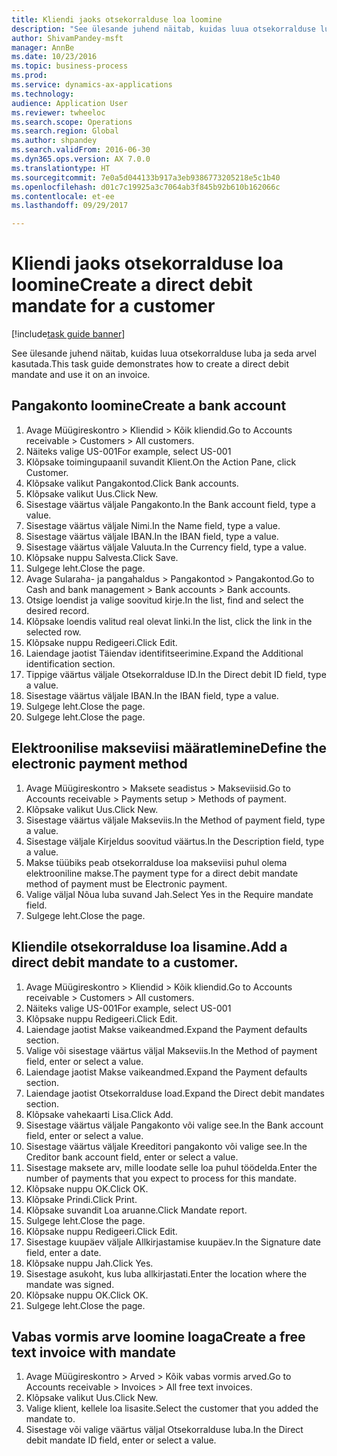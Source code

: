 ```yaml
--- 
title: Kliendi jaoks otsekorralduse loa loomine
description: "See ülesande juhend näitab, kuidas luua otsekorralduse luba ja seda arvel kasutada."
author: ShivamPandey-msft
manager: AnnBe
ms.date: 10/23/2016
ms.topic: business-process
ms.prod: 
ms.service: dynamics-ax-applications
ms.technology: 
audience: Application User
ms.reviewer: twheeloc
ms.search.scope: Operations
ms.search.region: Global
ms.author: shpandey
ms.search.validFrom: 2016-06-30
ms.dyn365.ops.version: AX 7.0.0
ms.translationtype: HT
ms.sourcegitcommit: 7e0a5d044133b917a3eb9386773205218e5c1b40
ms.openlocfilehash: d01c7c19925a3c7064ab3f845b92b610b162066c
ms.contentlocale: et-ee
ms.lasthandoff: 09/29/2017

---
```

# <a name="create-a-direct-debit-mandate-for-a-customer"></a><span data-ttu-id="60fd3-103">Kliendi jaoks otsekorralduse loa loomine</span><span class="sxs-lookup"><span data-stu-id="60fd3-103">Create a direct debit mandate for a customer</span></span>

[!include[task guide banner](../../includes/task-guide-banner.md)]

<span data-ttu-id="60fd3-104">See ülesande juhend näitab, kuidas luua otsekorralduse luba ja seda arvel kasutada.</span><span class="sxs-lookup"><span data-stu-id="60fd3-104">This task guide demonstrates how to create a direct debit mandate and use it on an invoice.</span></span>


## <a name="create-a-bank-account"></a><span data-ttu-id="60fd3-105">Pangakonto loomine</span><span class="sxs-lookup"><span data-stu-id="60fd3-105">Create a bank account</span></span>
1. <span data-ttu-id="60fd3-106">Avage Müügireskontro > Kliendid > Kõik kliendid.</span><span class="sxs-lookup"><span data-stu-id="60fd3-106">Go to Accounts receivable > Customers > All customers.</span></span>
2. <span data-ttu-id="60fd3-107">Näiteks valige US-001</span><span class="sxs-lookup"><span data-stu-id="60fd3-107">For example, select US-001</span></span>
3. <span data-ttu-id="60fd3-108">Klõpsake toimingupaanil suvandit Klient.</span><span class="sxs-lookup"><span data-stu-id="60fd3-108">On the Action Pane, click Customer.</span></span>
4. <span data-ttu-id="60fd3-109">Klõpsake valikut Pangakontod.</span><span class="sxs-lookup"><span data-stu-id="60fd3-109">Click Bank accounts.</span></span>
5. <span data-ttu-id="60fd3-110">Klõpsake valikut Uus.</span><span class="sxs-lookup"><span data-stu-id="60fd3-110">Click New.</span></span>
6. <span data-ttu-id="60fd3-111">Sisestage väärtus väljale Pangakonto.</span><span class="sxs-lookup"><span data-stu-id="60fd3-111">In the Bank account field, type a value.</span></span>
7. <span data-ttu-id="60fd3-112">Sisestage väärtus väljale Nimi.</span><span class="sxs-lookup"><span data-stu-id="60fd3-112">In the Name field, type a value.</span></span>
8. <span data-ttu-id="60fd3-113">Sisestage väärtus väljale IBAN.</span><span class="sxs-lookup"><span data-stu-id="60fd3-113">In the IBAN field, type a value.</span></span>
9. <span data-ttu-id="60fd3-114">Sisestage väärtus väljale Valuuta.</span><span class="sxs-lookup"><span data-stu-id="60fd3-114">In the Currency field, type a value.</span></span>
10. <span data-ttu-id="60fd3-115">Klõpsake nuppu Salvesta.</span><span class="sxs-lookup"><span data-stu-id="60fd3-115">Click Save.</span></span>
11. <span data-ttu-id="60fd3-116">Sulgege leht.</span><span class="sxs-lookup"><span data-stu-id="60fd3-116">Close the page.</span></span>
12. <span data-ttu-id="60fd3-117">Avage Sularaha- ja pangahaldus > Pangakontod > Pangakontod.</span><span class="sxs-lookup"><span data-stu-id="60fd3-117">Go to Cash and bank management > Bank accounts > Bank accounts.</span></span>
13. <span data-ttu-id="60fd3-118">Otsige loendist ja valige soovitud kirje.</span><span class="sxs-lookup"><span data-stu-id="60fd3-118">In the list, find and select the desired record.</span></span>
14. <span data-ttu-id="60fd3-119">Klõpsake loendis valitud real olevat linki.</span><span class="sxs-lookup"><span data-stu-id="60fd3-119">In the list, click the link in the selected row.</span></span>
15. <span data-ttu-id="60fd3-120">Klõpsake nuppu Redigeeri.</span><span class="sxs-lookup"><span data-stu-id="60fd3-120">Click Edit.</span></span>
16. <span data-ttu-id="60fd3-121">Laiendage jaotist Täiendav identifitseerimine.</span><span class="sxs-lookup"><span data-stu-id="60fd3-121">Expand the Additional identification section.</span></span>
17. <span data-ttu-id="60fd3-122">Tippige väärtus väljale Otsekorralduse ID.</span><span class="sxs-lookup"><span data-stu-id="60fd3-122">In the Direct debit ID field, type a value.</span></span>
18. <span data-ttu-id="60fd3-123">Sisestage väärtus väljale IBAN.</span><span class="sxs-lookup"><span data-stu-id="60fd3-123">In the IBAN field, type a value.</span></span>
19. <span data-ttu-id="60fd3-124">Sulgege leht.</span><span class="sxs-lookup"><span data-stu-id="60fd3-124">Close the page.</span></span>
20. <span data-ttu-id="60fd3-125">Sulgege leht.</span><span class="sxs-lookup"><span data-stu-id="60fd3-125">Close the page.</span></span>

## <a name="define-the-electronic-payment-method"></a><span data-ttu-id="60fd3-126">Elektroonilise makseviisi määratlemine</span><span class="sxs-lookup"><span data-stu-id="60fd3-126">Define the electronic payment method</span></span>
1. <span data-ttu-id="60fd3-127">Avage Müügireskontro > Maksete seadistus > Makseviisid.</span><span class="sxs-lookup"><span data-stu-id="60fd3-127">Go to Accounts receivable > Payments setup > Methods of payment.</span></span>
2. <span data-ttu-id="60fd3-128">Klõpsake valikut Uus.</span><span class="sxs-lookup"><span data-stu-id="60fd3-128">Click New.</span></span>
3. <span data-ttu-id="60fd3-129">Sisestage väärtus väljale Makseviis.</span><span class="sxs-lookup"><span data-stu-id="60fd3-129">In the Method of payment field, type a value.</span></span>
4. <span data-ttu-id="60fd3-130">Sisestage väljale Kirjeldus soovitud väärtus.</span><span class="sxs-lookup"><span data-stu-id="60fd3-130">In the Description field, type a value.</span></span>
5. <span data-ttu-id="60fd3-131">Makse tüübiks peab otsekorralduse loa makseviisi puhul olema elektrooniline makse.</span><span class="sxs-lookup"><span data-stu-id="60fd3-131">The payment type for a direct debit mandate method of payment must be Electronic payment.</span></span>
6. <span data-ttu-id="60fd3-132">Valige väljal Nõua luba suvand Jah.</span><span class="sxs-lookup"><span data-stu-id="60fd3-132">Select Yes in the Require mandate field.</span></span>
7. <span data-ttu-id="60fd3-133">Sulgege leht.</span><span class="sxs-lookup"><span data-stu-id="60fd3-133">Close the page.</span></span>

## <a name="add-a-direct-debit-mandate-to-a-customer"></a><span data-ttu-id="60fd3-134">Kliendile otsekorralduse loa lisamine.</span><span class="sxs-lookup"><span data-stu-id="60fd3-134">Add a direct debit mandate to a customer.</span></span>
1. <span data-ttu-id="60fd3-135">Avage Müügireskontro > Kliendid > Kõik kliendid.</span><span class="sxs-lookup"><span data-stu-id="60fd3-135">Go to Accounts receivable > Customers > All customers.</span></span>
2. <span data-ttu-id="60fd3-136">Näiteks valige US-001</span><span class="sxs-lookup"><span data-stu-id="60fd3-136">For example, select US-001</span></span>
3. <span data-ttu-id="60fd3-137">Klõpsake nuppu Redigeeri.</span><span class="sxs-lookup"><span data-stu-id="60fd3-137">Click Edit.</span></span>
4. <span data-ttu-id="60fd3-138">Laiendage jaotist Makse vaikeandmed.</span><span class="sxs-lookup"><span data-stu-id="60fd3-138">Expand the Payment defaults section.</span></span>
5. <span data-ttu-id="60fd3-139">Valige või sisestage väärtus väljal Makseviis.</span><span class="sxs-lookup"><span data-stu-id="60fd3-139">In the Method of payment field, enter or select a value.</span></span>
6. <span data-ttu-id="60fd3-140">Laiendage jaotist Makse vaikeandmed.</span><span class="sxs-lookup"><span data-stu-id="60fd3-140">Expand the Payment defaults section.</span></span>
7. <span data-ttu-id="60fd3-141">Laiendage jaotist Otsekorralduse load.</span><span class="sxs-lookup"><span data-stu-id="60fd3-141">Expand the Direct debit mandates section.</span></span>
8. <span data-ttu-id="60fd3-142">Klõpsake vahekaarti Lisa.</span><span class="sxs-lookup"><span data-stu-id="60fd3-142">Click Add.</span></span>
9. <span data-ttu-id="60fd3-143">Sisestage väärtus väljale Pangakonto või valige see.</span><span class="sxs-lookup"><span data-stu-id="60fd3-143">In the Bank account field, enter or select a value.</span></span>
10. <span data-ttu-id="60fd3-144">Sisestage väärtus väljale Kreeditori pangakonto või valige see.</span><span class="sxs-lookup"><span data-stu-id="60fd3-144">In the Creditor bank account field, enter or select a value.</span></span>
11. <span data-ttu-id="60fd3-145">Sisestage maksete arv, mille loodate selle loa puhul töödelda.</span><span class="sxs-lookup"><span data-stu-id="60fd3-145">Enter the number of payments that you expect to process for this mandate.</span></span>
12. <span data-ttu-id="60fd3-146">Klõpsake nuppu OK.</span><span class="sxs-lookup"><span data-stu-id="60fd3-146">Click OK.</span></span>
13. <span data-ttu-id="60fd3-147">Klõpsake Prindi.</span><span class="sxs-lookup"><span data-stu-id="60fd3-147">Click Print.</span></span>
14. <span data-ttu-id="60fd3-148">Klõpsake suvandit Loa aruanne.</span><span class="sxs-lookup"><span data-stu-id="60fd3-148">Click Mandate report.</span></span>
15. <span data-ttu-id="60fd3-149">Sulgege leht.</span><span class="sxs-lookup"><span data-stu-id="60fd3-149">Close the page.</span></span>
16. <span data-ttu-id="60fd3-150">Klõpsake nuppu Redigeeri.</span><span class="sxs-lookup"><span data-stu-id="60fd3-150">Click Edit.</span></span>
17. <span data-ttu-id="60fd3-151">Sisestage kuupäev väljale Allkirjastamise kuupäev.</span><span class="sxs-lookup"><span data-stu-id="60fd3-151">In the Signature date field, enter a date.</span></span>
18. <span data-ttu-id="60fd3-152">Klõpsake nuppu Jah.</span><span class="sxs-lookup"><span data-stu-id="60fd3-152">Click Yes.</span></span>
19. <span data-ttu-id="60fd3-153">Sisestage asukoht, kus luba allkirjastati.</span><span class="sxs-lookup"><span data-stu-id="60fd3-153">Enter the location where the mandate was signed.</span></span>
20. <span data-ttu-id="60fd3-154">Klõpsake nuppu OK.</span><span class="sxs-lookup"><span data-stu-id="60fd3-154">Click OK.</span></span>
21. <span data-ttu-id="60fd3-155">Sulgege leht.</span><span class="sxs-lookup"><span data-stu-id="60fd3-155">Close the page.</span></span>

## <a name="create-a-free-text-invoice-with-mandate"></a><span data-ttu-id="60fd3-156">Vabas vormis arve loomine loaga</span><span class="sxs-lookup"><span data-stu-id="60fd3-156">Create a free text invoice with mandate</span></span>
1. <span data-ttu-id="60fd3-157">Avage Müügireskontro > Arved > Kõik vabas vormis arved.</span><span class="sxs-lookup"><span data-stu-id="60fd3-157">Go to Accounts receivable > Invoices > All free text invoices.</span></span>
2. <span data-ttu-id="60fd3-158">Klõpsake valikut Uus.</span><span class="sxs-lookup"><span data-stu-id="60fd3-158">Click New.</span></span>
3. <span data-ttu-id="60fd3-159">Valige klient, kellele loa lisasite.</span><span class="sxs-lookup"><span data-stu-id="60fd3-159">Select the customer that you added the mandate to.</span></span>
4. <span data-ttu-id="60fd3-160">Sisestage või valige väärtus väljal Otsekorralduse luba.</span><span class="sxs-lookup"><span data-stu-id="60fd3-160">In the Direct debit mandate ID field, enter or select a value.</span></span>


